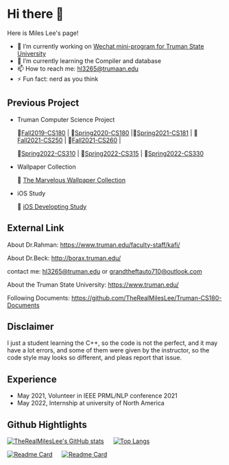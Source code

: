 # Hi there 👋

Here is Miles Lee's page!

- 🔭 I’m currently working on [Wechat mini-program for Truman State University](https://github.com/TheRealMilesLee/WechatDeveloper)
- 🌱 I’m currently learning the Compiler and database
- 📫 How to reach me: hl3265@trumaan.edu
- ⚡ Fun fact: nerd as you think

## Previous Project

- Truman Computer Science Project

    📎[Fall2019-CS180](https://github.com/TheRealMilesLee/Truman-CS180-Course)  |  📎[Spring2020-CS180](https://github.com/TheRealMilesLee/Spring2020-CS180) |📎[Spring2021-CS181](https://github.com/TheRealMilesLee/Spring2021-CS181) | 📎[Fall2021-CS250](https://github.com/TheRealMilesLee/CS-250) | 📎[Fall2021-CS260](https://github.com/TheRealMilesLee/CS-260) |

    📎[Spring2022-CS310](https://github.com/TheRealMilesLee/CS-310) | 📎[Spring2022-CS315](https://github.com/TheRealMilesLee/CS-315) | 📎[Spring2022-CS330](https://github.com/TheRealMilesLee/CS-330)
- Wallpaper Collection

    🌈 [The Marvelous Wallpaper Collection](https://github.com/TheRealMilesLee/The-Wallpaper-Collection)
- iOS Study

    📱 [iOS Developting Study](https://github.com/TheRealMilesLee/iOS-Developing-Study)

## External Link

About Dr.Rahman: <https://www.truman.edu/faculty-staff/kafi/>

About Dr.Beck: <http://borax.truman.edu/>

contact me: hl3265@truman.edu or grandtheftauto710@outlook.com

About the Truman State University: <https://www.truman.edu/>

Following Documents: <https://github.com/TheRealMilesLee/Truman-CS180-Documents>

## Disclaimer

I just a student learning the C++, so the code is not the perfect, and it may have a lot errors, and some of them were given by the instructor, so the code style may looks so different, and pleas report that issue.

## Experience

- May 2021, Volunteer in  IEEE PRML/NLP conference 2021
- May 2022, Internship at university of North America

## Github Hightlights

[![TheRealMilesLee's GitHub stats](https://github-readme-stats.vercel.app/api?username=TheRealMilesLee&show_icons=true&theme=radical)](https://github.com/anuraghazra/github-readme-stats) &emsp; [![Top Langs](https://github-readme-stats.vercel.app/api/top-langs/?username=TheRealMilesLee&theme=radical&langs_count=3)](https://github.com/anuraghazra/github-readme-stats)

[![Readme Card](https://github-readme-stats.vercel.app/api/pin/?username=TheRealMilesLee&repo=WechatDeveloper&show_icons=true&theme=tokyonight)](https://github.com/The-Fabulous-Truman-Developer/WechatDeveloper) &emsp; [![Readme Card](https://github-readme-stats.vercel.app/api/pin/?username=TheRealMilesLee&repo=Mac-SSH-Client&show_icons=true&theme=tokyonight)](https://github.com/TheRealMilesLee/Mac-SSH-Client)
